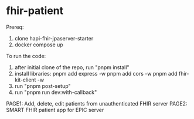 # fhir-patient

Prereq:
1. clone hapi-fhir-jpaserver-starter
2. docker compose up

To run the code:

1. after initial clone of the repo, run "pnpm install"
2. install libraries:
    pnpm add express -w
    pnpm add cors -w
    pnpm add fhir-kit-client -w
3. run "pnpm post-setup" 
4. run "pnpm run dev:with-callback"

PAGE1: Add, delete, edit patients from unauthenticated FHIR server
PAGE2: SMART FHIR patient app for EPIC server